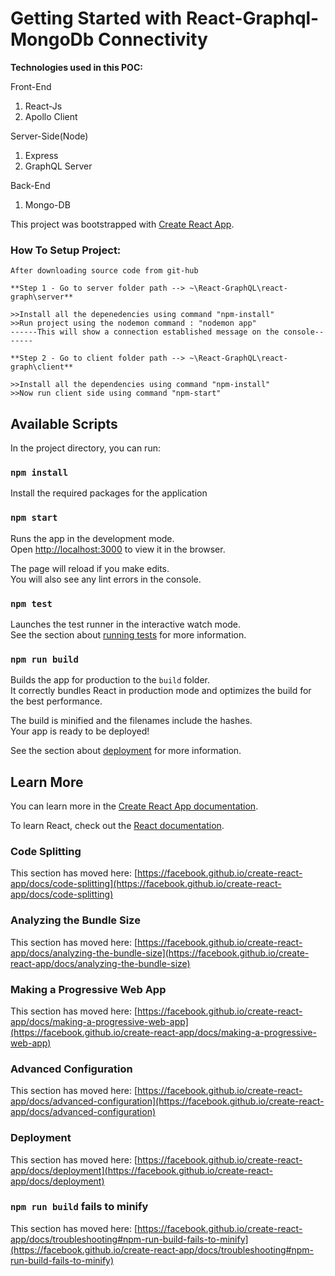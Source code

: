 # Getting Started with React-Graphql-MongoDb Connectivity

**Technologies used in this POC:**

   Front-End               
   1. React-Js           
   2. Apollo Client 
   
   Server-Side(Node) 
   1. Express                
   2. GraphQL Server

   Back-End
   1. Mongo-DB
   
This project was bootstrapped with [Create React App](https://github.com/facebook/create-react-app).

### How To Setup Project:
     
    After downloading source code from git-hub
	
    **Step 1 - Go to server folder path --> ~\React-GraphQL\react-graph\server**
    
    >>Install all the depenedencies using command "npm-install"
    >>Run project using the nodemon command : "nodemon app"
    ------This will show a connection established message on the console-------
    
    **Step 2 - Go to client folder path --> ~\React-GraphQL\react-graph\client**
    
    >>Install all the dependencies using command "npm-install"
    >>Now run client side using command "npm-start"


## Available Scripts

In the project directory, you can run:

### `npm install`

Install the required packages for the application

### `npm start`

Runs the app in the development mode.\
Open [http://localhost:3000](http://localhost:3000) to view it in the browser.

The page will reload if you make edits.\
You will also see any lint errors in the console.

### `npm test`

Launches the test runner in the interactive watch mode.\
See the section about [running tests](https://facebook.github.io/create-react-app/docs/running-tests) for more information.

### `npm run build`

Builds the app for production to the `build` folder.\
It correctly bundles React in production mode and optimizes the build for the best performance.

The build is minified and the filenames include the hashes.\
Your app is ready to be deployed!

See the section about [deployment](https://facebook.github.io/create-react-app/docs/deployment) for more information.

## Learn More

You can learn more in the [Create React App documentation](https://facebook.github.io/create-react-app/docs/getting-started).

To learn React, check out the [React documentation](https://reactjs.org/).

### Code Splitting

This section has moved here: [https://facebook.github.io/create-react-app/docs/code-splitting](https://facebook.github.io/create-react-app/docs/code-splitting)

### Analyzing the Bundle Size

This section has moved here: [https://facebook.github.io/create-react-app/docs/analyzing-the-bundle-size](https://facebook.github.io/create-react-app/docs/analyzing-the-bundle-size)

### Making a Progressive Web App

This section has moved here: [https://facebook.github.io/create-react-app/docs/making-a-progressive-web-app](https://facebook.github.io/create-react-app/docs/making-a-progressive-web-app)

### Advanced Configuration

This section has moved here: [https://facebook.github.io/create-react-app/docs/advanced-configuration](https://facebook.github.io/create-react-app/docs/advanced-configuration)

### Deployment

This section has moved here: [https://facebook.github.io/create-react-app/docs/deployment](https://facebook.github.io/create-react-app/docs/deployment)

### `npm run build` fails to minify

This section has moved here: [https://facebook.github.io/create-react-app/docs/troubleshooting#npm-run-build-fails-to-minify](https://facebook.github.io/create-react-app/docs/troubleshooting#npm-run-build-fails-to-minify)




   

  
   
